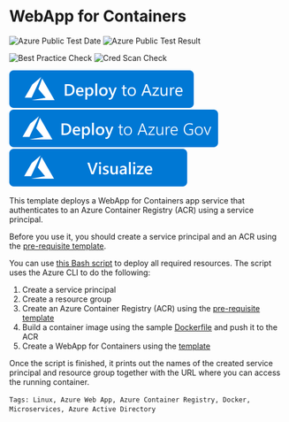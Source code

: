 # WebApp for Containers

![Azure Public Test Date](https://azurequickstartsservice.blob.core.windows.net/badges/101-webapp-for-containers/PublicLastTestDate.svg)
![Azure Public Test Result](https://azurequickstartsservice.blob.core.windows.net/badges/101-webapp-for-containers/PublicDeployment.svg)

![Best Practice Check](https://azurequickstartsservice.blob.core.windows.net/badges/101-webapp-for-containers/BestPracticeResult.svg)
![Cred Scan Check](https://azurequickstartsservice.blob.core.windows.net/badges/101-webapp-for-containers/CredScanResult.svg)

[![Deploy To Azure](https://raw.githubusercontent.com/Azure/azure-quickstart-templates/master/1-CONTRIBUTION-GUIDE/images/deploytoazure.svg?sanitize=true)](https://portal.azure.com/#create/Microsoft.Template/uri/https%3A%2F%2Fraw.githubusercontent.com%2FAzure%2Fazure-quickstart-templates%2Fmaster%2F101-webapp-for-containers%2Fazuredeploy.json)
[![Deploy To Azure US Gov](https://raw.githubusercontent.com/Azure/azure-quickstart-templates/master/1-CONTRIBUTION-GUIDE/images/deploytoazuregov.svg?sanitize=true)](https://portal.azure.us/#create/Microsoft.Template/uri/https%3A%2F%2Fraw.githubusercontent.com%2FAzure%2Fazure-quickstart-templates%2Fmaster%2F101-webapp-for-containers%2Fazuredeploy.json)
[![Visualize](https://raw.githubusercontent.com/Azure/azure-quickstart-templates/master/1-CONTRIBUTION-GUIDE/images/visualizebutton.svg?sanitize=true)](http://armviz.io/#/?load=https%3A%2F%2Fraw.githubusercontent.com%2FAzure%2Fazure-quickstart-templates%2Fmaster%2F101-webapp-for-containers%2Fazuredeploy.json)

This template deploys a WebApp for Containers app service that authenticates to an Azure Container Registry (ACR) using a service principal.

Before you use it, you should create a service principal and an ACR using the [pre-requisite template](prereqs/prereq.azuredeploy.json).

You can use [this Bash script](scripts/deploy.sh) to deploy all required resources. The script uses the Azure CLI to do the following: 

1. Create a service principal
2. Create a resource group
3. Create an Azure Container Registry (ACR) using the [pre-requisite template](prereqs/prereq.azuredeploy.json)
4. Build a container image using the sample [Dockerfile](scripts/Dockerfile) and push it to the ACR
5. Create a WebApp for Containers using the [template](azuredeploy.json)

Once the script is finished, it prints out the names of the created service principal and resource group together with the URL where you can access the running container.

`Tags: Linux, Azure Web App, Azure Container Registry, Docker, Microservices, Azure Active Directory`